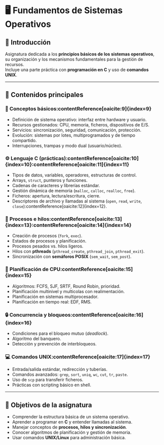 # 🖥️ Fundamentos de Sistemas Operativos

## 📌 Introducción
Asignatura dedicada a los **principios básicos de los sistemas operativos**, su organización y los mecanismos fundamentales para la gestión de recursos.  
Incluye una parte práctica con **programación en C** y uso de **comandos UNIX**.

---

## 🔹 Contenidos principales

### 📖 Conceptos básicos:contentReference[oaicite:9]{index=9}
- Definición de sistema operativo: interfaz entre hardware y usuario.
- Recursos gestionados: CPU, memoria, ficheros, dispositivos de E/S.
- Servicios: sincronización, seguridad, comunicación, protección.
- Evolución: sistemas por lotes, multiprogramados y de tiempo compartido.
- Interrupciones, trampas y modo dual (usuario/núcleo).

### ⚙️ Lenguaje C (prácticas):contentReference[oaicite:10]{index=10}:contentReference[oaicite:11]{index=11}
- Tipos de datos, variables, operadores, estructuras de control.
- Arrays, `struct`, punteros y funciones.
- Cadenas de caracteres y librerías estándar.
- Gestión dinámica de memoria (`malloc`, `calloc`, `realloc`, `free`).
- Ficheros: apertura, lectura/escritura, cierre.
- Descriptores de archivo y llamadas al sistema (`open`, `read`, `write`, `close`):contentReference[oaicite:12]{index=12}.

### 👥 Procesos e hilos:contentReference[oaicite:13]{index=13}:contentReference[oaicite:14]{index=14}
- Creación de procesos (`fork`, `exec`).
- Estados de procesos y planificación.
- Procesos pesados vs. hilos ligeros.
- Hilos con **pthreads** (`pthread_create`, `pthread_join`, `pthread_exit`).
- Sincronización con **semáforos POSIX** (`sem_wait`, `sem_post`).

### 📅 Planificación de CPU:contentReference[oaicite:15]{index=15}
- Algoritmos: FCFS, SJF, SRTF, Round Robin, prioridad.
- Planificación multinivel y multicolas con realimentación.
- Planificación en sistemas multiprocesador.
- Planificación en tiempo real: EDF, RMS.

### 🔒 Concurrencia y bloqueos:contentReference[oaicite:16]{index=16}
- Condiciones para el bloqueo mutuo (*deadlock*).
- Algoritmo del banquero.
- Detección y prevención de interbloqueos.

### 💻 Comandos UNIX:contentReference[oaicite:17]{index=17}
- Entrada/salida estándar, redirección y tuberías.
- Comandos avanzados: `grep`, `sort`, `uniq`, `wc`, `cut`, `tr`, `paste`.
- Uso de `scp` para transferir ficheros.
- Prácticas con scripting básico en shell.

---


## 🎯 Objetivos de la asignatura
- Comprender la estructura básica de un sistema operativo.
- Aprender a programar en **C** y entender llamadas al sistema.
- Manejar conceptos de **procesos, hilos y sincronización**.
- Conocer algoritmos de planificación y gestión de memoria.
- Usar comandos **UNIX/Linux** para administración básica.

